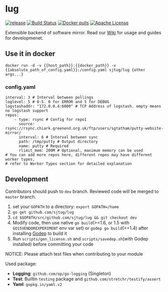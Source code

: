 # lug 
[![release](https://img.shields.io/github/release/sjtug/lug.svg)](https://github.com/sjtug/lug/releases)
[![Build Status](https://travis-ci.org/sjtug/lug.svg)](https://travis-ci.org/sjtug/lug)
[![Docker pulls](https://img.shields.io/docker/pulls/sjtug/lug.svg)](https://hub.docker.com/r/sjtug/lug/)
[![Apache License](https://img.shields.io/github/license/sjtug/lug.svg)](https://github.com/sjtug/lug/blob/master/LICENSE)

Extensible backend of software mirror. Read our [Wiki](https://github.com/sjtug/lug/wiki) for usage and guides for developmenet.

## Use it in docker
```
docker run -d -v {{host_path}}:{{docker_path}} -v {{absolute_path_of_config.yaml}}:/config.yaml sjtug/lug {other args...}
```

### config.yaml
```
interval: 3 # Interval between pollings
loglevel: 5 # 0-5. 0 for ERROR and 5 for DEBUG
logstashaddr: "172.0.0.4:6000" # TCP Address of logstash. empty means no logstash support
repos:
    - type: rsync # Config for repo1
      source: rsync://rsync.chiark.greenend.org.uk/ftp/users/sgtatham/putty-website-mirror/
      interval: 6 # Interval between sync
      path: /tmp/putty # Output directory
      name: putty # Required
      rlimit_mem: 200M # Optional, maximum memory can be used
# You can add more repos here, different repos may have different worker types,
# refer to Worker Types section for detailed explanation
```

## Development

Contributors should push to `dev` branch. Reviewed code will be merged to `master` branch.

1. set your `GOPATH` to a directory: `export GOPATH=/home`
2. `go get github.com/sjtug/lug`
3. `cd $GOPATH/src/github.com/sjtug/lug && git checkout dev`
4. Modify code, then use native `go build`(>=1.6, or 1.5 with `GO15VENDOREXPERIMENT` env var set) or `godep go build`(<=1.4) after installing [Godep](https://github.com/tools/godep) to build it
5. Run `scripts/gen_license.sh` and `scripts/savedep.sh`(with Godep installed) before committing your code

NOTICE: Please attach test files when contributing to your module

Used package:
 - **Logging**: `github.com/op/go-logging` (Singleton)
 - **Test**: Builtin `testing` package and `github.com/stretchr/testify/assert`
 - **Yaml**: `gopkg.in/yaml.v2`

